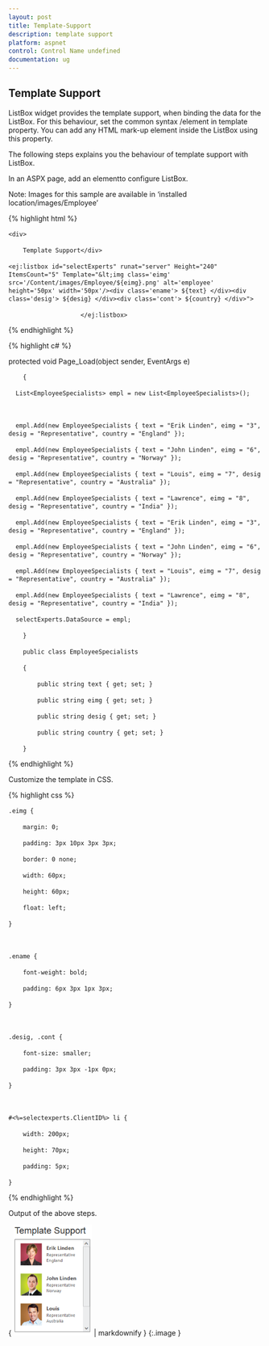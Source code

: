```yaml
---
layout: post
title: Template-Support
description: template support
platform: aspnet
control: Control Name undefined
documentation: ug
---
```


## Template Support

ListBox widget provides the template support, when binding the data for the ListBox. For this behaviour, set the common syntax /element in template property. You can add any HTML mark-up element inside the ListBox using this property.

The following steps explains you the behaviour of template support with ListBox.

In an ASPX page, add an elementto configure ListBox.

Note: Images for this sample are available in ‘installed location/images/Employee’ 


{% highlight html %}

<div id="controlitem">

    <div>

        Template Support</div>

    <ej:listbox id="selectExperts" runat="server" Height="240" ItemsCount="5" Template="&lt;img class='eimg' src='/Content/images/Employee/${eimg}.png' alt='employee' height='50px' width='50px'/><div class='ename'> ${text} </div><div class='desig'> ${desig} </div><div class='cont'> ${country} </div>">

                        </ej:listbox>

</div>





{% endhighlight %}



{% highlight c# %}

protected void Page_Load(object sender, EventArgs e)

        {

      List<EmployeeSpecialists> empl = new List<EmployeeSpecialists>();



      empl.Add(new EmployeeSpecialists { text = "Erik Linden", eimg = "3", desig = "Representative", country = "England" });

      empl.Add(new EmployeeSpecialists { text = "John Linden", eimg = "6", desig = "Representative", country = "Norway" });

      empl.Add(new EmployeeSpecialists { text = "Louis", eimg = "7", desig = "Representative", country = "Australia" });

      empl.Add(new EmployeeSpecialists { text = "Lawrence", eimg = "8", desig = "Representative", country = "India" });

      empl.Add(new EmployeeSpecialists { text = "Erik Linden", eimg = "3", desig = "Representative", country = "England" });

      empl.Add(new EmployeeSpecialists { text = "John Linden", eimg = "6", desig = "Representative", country = "Norway" });

      empl.Add(new EmployeeSpecialists { text = "Louis", eimg = "7", desig = "Representative", country = "Australia" });

      empl.Add(new EmployeeSpecialists { text = "Lawrence", eimg = "8", desig = "Representative", country = "India" });

      selectExperts.DataSource = empl;

        }

        public class EmployeeSpecialists

        {

            public string text { get; set; }

            public string eimg { get; set; }

            public string desig { get; set; }

            public string country { get; set; }

        }





{% endhighlight %}



Customize the template in CSS. 


{% highlight css %}

    .eimg {

        margin: 0;

        padding: 3px 10px 3px 3px;

        border: 0 none;

        width: 60px;

        height: 60px;

        float: left;

    }



    .ename {

        font-weight: bold;

        padding: 6px 3px 1px 3px;

    }



    .desig, .cont {

        font-size: smaller;

        padding: 3px 3px -1px 0px;

    }



    #<%=selectexperts.ClientID%> li {

        width: 200px;

        height: 70px;

        padding: 5px;

    }



{% endhighlight %}



Output of the above steps.




{ ![C:/Users/Rajaveni/Desktop/docs/UG images/moditemplate.PNG](Template-Support_images/Template-Support_img1.png) | markdownify }
{:.image }


